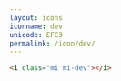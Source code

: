 ```yaml
---
layout: icons
iconname: dev
unicode: EFC3
permalink: /icon/dev/
---
```


``` html
<i class="mi mi-dev"></i>
```
